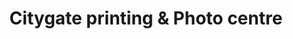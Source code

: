 ---
title: "Citygate printing & Photo centre"
url: /bristol/citygate-printing-und-photo-centre/
shop: Kopieren
---